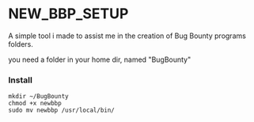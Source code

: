 # NEW_BBP_SETUP
A simple tool i made to assist me in the creation of Bug Bounty programs folders.

you need a folder in your home dir, named "BugBounty"

### Install
```
mkdir ~/BugBounty
chmod +x newbbp 
sudo mv newbbp /usr/local/bin/

```
